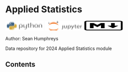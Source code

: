# Applied Statistics


![python_logo](/images/illustrations/python_logo_mod_sh_title.png) ![jupyter_logo](/images/illustrations/jupyter_logo_mod_sh_title.png) ![markdown_logo](/images/illustrations/markdown_title.png)

Author: Sean Humphreys

Data repository for 2024 Applied Statistics module

## Contents